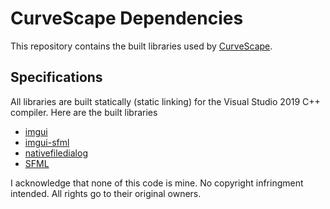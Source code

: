 # CurveScape Dependencies

This repository contains the built libraries used by [CurveScape](https://github.com/nathan-abraham/CurveScape).

## Specifications
All libraries are built statically (static linking) for the Visual Studio 2019 C++ compiler.
Here are the built libraries
- [imgui](https://github.com/ocornut/imgui)
- [imgui-sfml](https://github.com/eliasdaler/imgui-sfml)
- [nativefiledialog](https://github.com/mlabbe/nativefiledialog)
- [SFML](https://github.com/SFML/SFML)

I acknowledge that none of this code is mine. No copyright infringment intended. All rights go to their original owners.